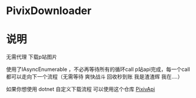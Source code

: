 # PivixDownloader

# 说明
无需代理 下载p站图片

使用了IAsyncEnumerable ，不必再等待所有的循环call p站api完成，每一个call都可以走向下一个流程（无需等待 爽快战斗 回收秒到账 我是渣渣辉 我在....）

如果你想使用 dotnet 自定义下载流程 可以使用这个仓库 [PixivApi](https://github.com/Feng-Bu-Jue/PixivApi "Heading link")

